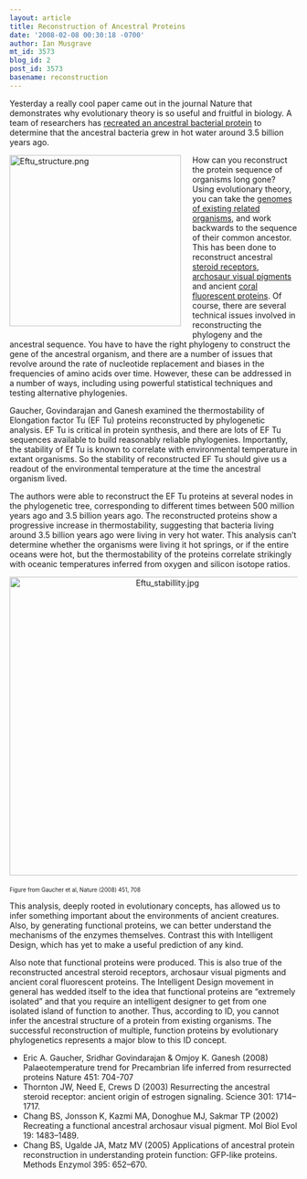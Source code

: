 ```yaml
---
layout: article
title: Reconstruction of Ancestral Proteins
date: '2008-02-08 00:30:18 -0700'
author: Ian Musgrave
mt_id: 3573
blog_id: 2
post_id: 3573
basename: reconstruction
---
```

Yesterday a really cool paper came out in the journal Nature that demonstrates why evolutionary theory is so useful and fruitful in biology. A team of researchers has [recreated an ancestral bacterial protein](http://www.nature.com/nature/journal/v451/n7179/abs/nature06510.html) to determine that the ancestral bacteria grew in hot water around 3.5 billion years ago.

<img src="/PT/uploads/2008/Eftu_structure.png" alt="Eftu_structure.png" width="300" height="300" style="float: left; margin: 0 20px 20px 0;" class="mt-image-left" />How can you reconstruct the protein sequence of organisms long gone? Using evolutionary theory, you can take the [genomes of existing related organisms](http://en.wikipedia.org/wiki/Ancestral_reconstruction), and work backwards to the sequence of their common ancestor. This has been done to reconstruct ancestral [steroid receptors](http://pandasthumb.org/archives/2006/04/evolution-of-ic-1.html), [archosaur visual pigments](http://www.rockefeller.edu/pubinfo/news_notes/nn_091302.pdf) and ancient [coral fluorescent proteins](http://news.ufl.edu/2004/09/02/individual-gene-changes-in-complex-structure-traced-proving-darwin-theory/). Of course, there are several technical issues involved in reconstructing the phylogeny and the ancestral sequence. You have to have the right phylogeny to construct the gene of the ancestral organism, and there are a number of issues that revolve around the rate of nucleotide replacement and biases in the frequencies of amino acids over time. However, these can be addressed in a number of ways, including using powerful statistical techniques and testing alternative phylogenies.

Gaucher, Govindarajan and Ganesh examined the thermostability of Elongation factor Tu (EF Tu) proteins reconstructed by phylogenetic analysis. EF Tu is critical in protein synthesis, and there are lots of EF Tu sequences available to build reasonably reliable phylogenies. Importantly, the stability of Ef Tu is known to correlate with environmental temperature in extant organisms. So the stability of reconstructed EF Tu should give us a readout of the environmental temperature at the time the ancestral organism lived. 

The authors were able to reconstruct the EF Tu proteins at several nodes in the phylogenetic tree, corresponding to different times between 500 million years ago and 3.5 billion years ago. The reconstructed proteins show a progressive increase in thermostability, suggesting that bacteria living around 3.5 billion years ago were living in very hot water. This analysis can’t determine whether the organisms were living it hot springs, or if the entire oceans were hot, but the thermostability of the proteins correlate strikingly with oceanic temperatures inferred from oxygen and silicon isotope ratios.

[<img src="/PT/uploads/2008/Eftu_stabillity-thumb-537x523.jpg" alt="Eftu_stabillity.jpg" width="537" height="523" style="text-align: center; display: block; margin: 0 auto 20px;" class="mt-image-center" />](/uploads/2008/Eftu_stabillity.jpg)
<small><small>Figure from Gaucher et al, Nature (2008) 451, 708</small></small>

This analysis, deeply rooted in evolutionary concepts, has allowed us to infer something important about the environments of ancient creatures. Also, by generating functional proteins, we can better understand the mechanisms of the enzymes themselves. Contrast this with Intelligent Design, which has yet to make a useful prediction of any kind. 

Also note that functional proteins were produced. This is also true of the reconstructed ancestral steroid receptors, archosaur visual pigments and ancient coral fluorescent proteins. The Intelligent Design movement in general has wedded itself to the idea that functional proteins are “extremely isolated” and that you require an intelligent designer to get from one isolated island of function to another. Thus, according to ID, you cannot infer the ancestral structure of a protein from existing organisms. The successful reconstruction of multiple, function proteins by evolutionary phylogenetics represents a major blow to this ID concept. 


*  Eric A. Gaucher, Sridhar Govindarajan & Omjoy K. Ganesh (2008)
Palaeotemperature trend for Precambrian life inferred from resurrected proteins  Nature 451: 704-707
* Thornton JW, Need E, Crews D (2003) Resurrecting the ancestral steroid receptor: ancient origin of estrogen signaling. Science 301: 1714–1717. 
* Chang BS, Jonsson K, Kazmi MA, Donoghue MJ, Sakmar TP (2002) Recreating a functional ancestral archosaur visual pigment. Mol Biol Evol 19: 1483–1489. 
* Chang BS, Ugalde JA, Matz MV (2005) Applications of ancestral protein reconstruction in understanding protein function: GFP-like proteins. Methods Enzymol 395: 652–670.
